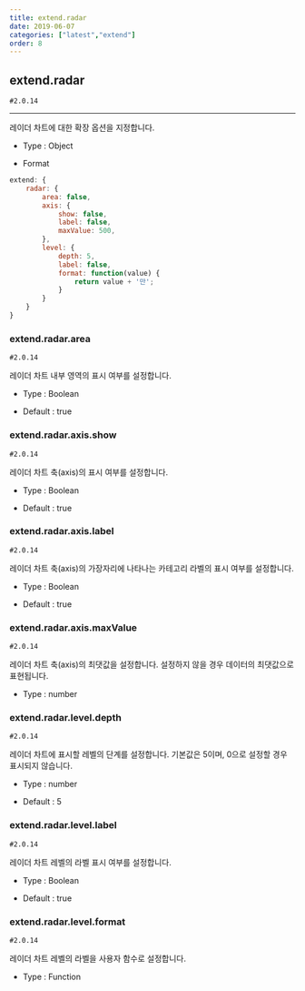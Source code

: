 ```yaml
---
title: extend.radar
date: 2019-06-07
categories: ["latest","extend"]
order: 8
---
```


## extend.radar

`#2.0.14`

---

레이더 차트에 대한 확장 옵션을 지정합니다.


* Type : Object

* Format
```javascript
extend: {
	radar: {
		area: false,
		axis: {
			show: false,
			label: false,
			maxValue: 500,
		},
		level: {
			depth: 5,
			label: false,
			format: function(value) {
				return value + '만';
			}
		}
	}
}
```


### extend.radar.area

`#2.0.14`

레이더 차트 내부 영역의 표시 여부를 설정합니다.

* Type : Boolean

* Default : true


### extend.radar.axis.show

`#2.0.14`

레이더 차트 축(axis)의 표시 여부를 설정합니다.

* Type : Boolean

* Default : true


### extend.radar.axis.label

`#2.0.14`

레이더 차트 축(axis)의 가장자리에 나타나는 카테고리 라벨의 표시 여부를 설정합니다.

* Type : Boolean

* Default : true


### extend.radar.axis.maxValue

`#2.0.14`

레이더 차트 축(axis)의 최댓값을 설정합니다.
설정하지 않을 경우 데이터의 최댓값으로 표현됩니다.

* Type : number


### extend.radar.level.depth

`#2.0.14`

레이더 차트에 표시할 레벨의 단계를 설정합니다.
기본값은 5이며, 0으로 설정할 경우 표시되지 않습니다.

* Type : number

* Default : 5


### extend.radar.level.label

`#2.0.14`

레이더 차트 레벨의 라벨 표시 여부를 설정합니다.

* Type : Boolean

* Default : true


### extend.radar.level.format

`#2.0.14`

레이더 차트 레벨의 라벨을 사용자 함수로 설정합니다.

* Type : Function
